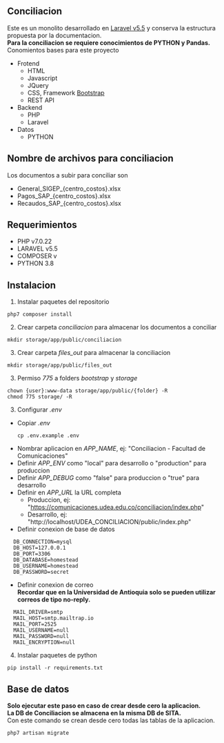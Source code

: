 ## Conciliacion
Este es un monolito desarrollado en <a href="https://laravel.com/docs/5.5">Laravel v5.5</a> y conserva la estructura propuesta por la documentacion.<br>
**Para la conciliacion se requiere conocimientos de PYTHON y Pandas.**<br>
Conomientos bases para este proyecto<br>
 - Frotend
   - HTML
   - Javascript
   - JQuery
   - CSS, Framework <a href="https://getbootstrap.com/docs/5.2/getting-started/introduction/">Bootstrap</a>
   - REST API
 - Backend
   - PHP
   - Laravel
 - Datos
   - PYTHON

## Nombre de archivos para conciliacion<br>
Los documentos a subir para conciliar son
- General_SIGEP_{centro_costos}.xlsx
- Pagos_SAP_{centro_costos}.xlsx
- Recaudos_SAP_{centro_costos}.xlsx

## Requerimientos

- PHP v7.0.22
- LARAVEL v5.5
- COMPOSER v
- PYTHON 3.8

## Instalacion

1. Instalar paquetes del repositorio
```
php7 composer install
```

2. Crear carpeta *conciliacion* para almacenar los documentos a conciliar
```
mkdir storage/app/public/conciliacion
```
3. Crear carpeta *files_out* para almacenar la conciliacion
```
mkdir storage/app/public/files_out
```

3. Permiso *775* a folders *bootstrap* y *storage*
```
chown {user}:www-data storage/app/public/{folder} -R
chmod 775 storage/ -R
```

3. Configurar *.env*
  - Copiar *.env*
    ```
    cp .env.example .env
    ```
  - Nombrar aplicacion en *APP_NAME*, ej: "Conciliacion - Facultad de Comunicaciones"
  - Definir *APP_ENV* como "local" para desarrollo o "production" para produccion
  - Definir *APP_DEBUG* como "false" para produccion o "true" para desarrollo
  - Definir en *APP_URL* la URL completa
    - Produccion, ej: "https://comunicaciones.udea.edu.co/conciliacion/index.php"
    - Desarrollo, ej: "http://localhost/UDEA_CONCILIACION/public/index.php"
  - Definir conexion de base de datos
  ```
    DB_CONNECTION=mysql
    DB_HOST=127.0.0.1
    DB_PORT=3306
    DB_DATABASE=homestead
    DB_USERNAME=homestead
    DB_PASSWORD=secret
  ```
  - Definir conexion de correo<br>
    **Recordar que en la Universidad de Antioquia solo se pueden utilizar correos de tipo no-reply.**
  ```
    MAIL_DRIVER=smtp
    MAIL_HOST=smtp.mailtrap.io
    MAIL_PORT=2525
    MAIL_USERNAME=null
    MAIL_PASSWORD=null
    MAIL_ENCRYPTION=null
   ```
4. Instalar paquetes de python
```
pip install -r requirements.txt
```
## Base de datos
**Solo ejecutar este paso en caso de crear desde cero la aplicacion.**<br>
**La DB de Conciliacion se almacena en la misma DB de SITA.**<br>
Con este comando se crean desde cero todas las tablas de la aplicacion.
```
php7 artisan migrate
```
